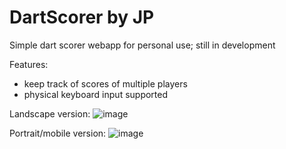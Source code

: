 # DartScorer by JP
Simple dart scorer webapp for personal use; still in development

Features:
- keep track of scores of multiple players
- physical keyboard input supported

Landscape version:
![image](https://github.com/pettrichjonah/dartscorer/assets/34741080/1a787305-9c79-40f3-9ef5-5ad7853238a3)

Portrait/mobile version:
![image](https://github.com/pettrichjonah/dartscorer/assets/34741080/fc4329d6-e3a4-4ab1-b12a-edb164d1b4f0)
